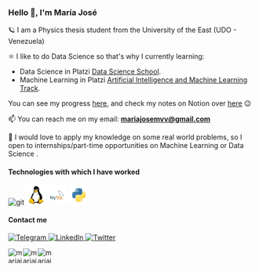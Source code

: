 <h3 align="left">Hello 👋, I'm María José</h3>

🪐 I am a Physics thesis student from the University of the East (UDO - Venezuela)

⚛️ I like to do Data Science so that's why I currently learning:
 - Data Science in Platzi [Data Science School](https://platzi.com/datos/).
 - Machine Learning in Platzi [Artificial Intelligence and Machine Learning Track](https://platzi.com/ai/).
 
 You can see my progress [here](https://platzi.com/@mariajosemv/), and check my notes on Notion over [here](https://www.notion.so/mariajosemv/Class-notes-4e2a3dfe40e643ba8f148b95eb597a0b) 😉
  
 📫 You can reach me on my email: **mariajosemvv@gmail.com** 
 
 💪 I would love to apply my knowledge on some real world problems, so I open to internships/part-time opportunities on Machine Learning or Data Science .
 
 
<div align="left">
<h4 align="left">Technologies with which I have worked</h4>

<p align="left">
 <img src="https://www.vectorlogo.zone/logos/git-scm/git-scm-icon.svg" alt="git" width="40" height="40"/> 
 <img src="https://raw.githubusercontent.com/github/explore/80688e429a7d4ef2fca1e82350fe8e3517d3494d/topics/linux/linux.png" alt="linux" width="40" height="40"/> 
 <img src="https://raw.githubusercontent.com/github/explore/80688e429a7d4ef2fca1e82350fe8e3517d3494d/topics/mysql/mysql.png" alt="mysql" width="40" height="40"/> 
 <img src="https://raw.githubusercontent.com/github/explore/80688e429a7d4ef2fca1e82350fe8e3517d3494d/topics/python/python.png" alt="python" width="40" height="40"/></p>

<h4 align="left"> Contact me </h4>

<p align="left">
 
 <a href="https://t.me/mariajosemv">
  <img src="https://img.shields.io/badge/Telegram-2CA5E0?style=for-the-badge&logo=telegram&logoColor=white" alt="Telegram" />
</a>

<a href="https://www.linkedin.com/in/mariajosemv/">
  <img src="https://img.shields.io/badge/LinkedIn-0077B5?style=for-the-badge&logo=linkedin&logoColor=white" alt="LinkedIn" />
</a>

<a href="https://twitter.com/mariajosemvv">
  <img src="https://img.shields.io/badge/Twitter-1DA1F2?style=for-the-badge&logo=twitter&logoColor=white" alt="Twitter" />
</a>
</p>
 
 
<a href="https://twitter.com/mariajosemvv" target="blank"><img align="left" src="https://cdn.jsdelivr.net/npm/simple-icons@3.0.1/icons/twitter.svg" alt="mariajosemvv" height="30" width="30" /></a>
<a href="https://linkedin.com/in/mariajosemv" target="blank"><img align="left" src="https://cdn.jsdelivr.net/npm/simple-icons@3.0.1/icons/linkedin.svg" alt="mariajosemv" height="30" width="30" /></a>
<a href="https://instagram.com/mariajosemvv" target="blank"><img align="left" src="https://cdn.jsdelivr.net/npm/simple-icons@3.0.1/icons/instagram.svg" alt="mariajosemvv" height="30" width="30" /></a>
</p>
